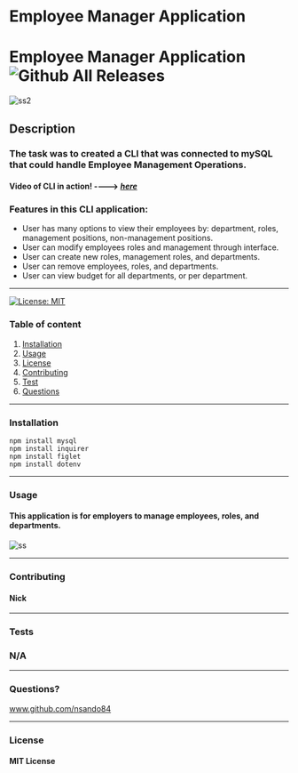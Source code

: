 # Employee Manager Application


  # **Employee Manager Application**   ![Github All Releases](https://img.shields.io/github/contributors/nsando84/Employee-Management-System)   

![ss2](https://user-images.githubusercontent.com/67135603/94204362-f697e580-fe75-11ea-8bef-95d6b9199660.png)







  ## **Description**

  

  ### The task was to created a CLI that was connected to mySQL that could handle Employee Management Operations. 

 #### Video of CLI in action! ----> [***here***](https://drive.google.com/file/d/19_CLpc4l_5hZ3DlgX91NXfAMzCssDD8B/view)
 

 
  ### Features in this CLI application:
  - User has many options to view their employees by: department, roles, management positions, non-management positions. 
  - User can modify employees roles and management through interface.
  - User can create new roles, management roles, and departments.
  - User can remove employees, roles, and departments.
  - User can view budget for all departments, or per department.

 
---

[![License: MIT](https://img.shields.io/badge/License-MIT-yellow.svg)](https://opensource.org/licenses/MIT)

  ### Table of content
  1. [Installation](#installation)
  2. [Usage](#usage)
  3. [License](#license)
  4. [Contributing](#contributing)
  5. [Test](#test)
  6. [Questions](#questions)

---

### **Installation**

    npm install mysql
    npm install inquirer
    npm install figlet
    npm install dotenv

---

### **Usage**

#### This application is for employers to manage employees, roles, and departments.

![ss](https://user-images.githubusercontent.com/67135603/94203794-ea5f5880-fe74-11ea-95f5-754b6b303d22.png)




---

### **Contributing**

#### Nick

---

### **Tests**

### N/A

---

### **Questions?**

www.github.com/nsando84

---

### **License**

#### MIT License

  
